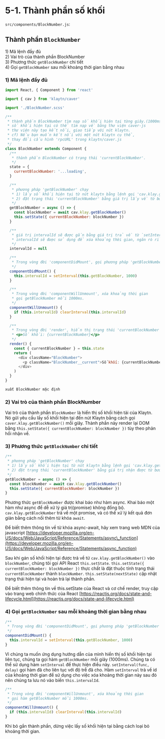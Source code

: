 # 5-1. Thành phần số khối <a id="5-1-blocknumber-component"></a>

`src/components/BlockNumber.js`:

## Thành phần `BlockNumber` <a id="blocknumber-component"></a>

1\) Mã lệnh đầy đủ  
2\) Vai trò của thành phần BlockNumber  
3\) Phương thức `getBlockNumber` chi tiết  
4\) Gọi `getBlockNumber` sau mỗi khoảng thời gian bằng nhau

### 1\) Mã lệnh đầy đủ <a id="1-full-code"></a>

```javascript
import React, { Component } from 'react'

import { cav } from 'klaytn/caver'

import './BlockNumber.scss'

/**
 * thành phần BlockNumber tìm nạp số khối hiện tại từng giây.(1000ms)
 * số khối hiện tại có thể tìm nạp về bằng thư viện caver-js
 * thư viện này tạo kết nối, giao tiếp với nút klaytn.
 * cf) Nếu bạn muốn kết nối với một nút klaytn cụ thể,
 * thay đổi cấu hình 'rpcURL' trong klaytn/caver.js
 */
class BlockNumber extends Component {
  /**
   * thành phần BlockNumber có trạng thái 'currentBlockNumber'.
   */
  state = {
    currentBlockNumber: '...loading',
  }

  /**
   * phương pháp 'getBlockNumber' chạy
   * 1) lấy số khối hiện tại từ nút klaytn bằng lệnh gọi 'cav.klay.getBlockNumber()'
   * 2) đặt trạng thái 'currentBlockNumber' bằng giá trị lấy về từ bước 1).
   */
  getBlockNumber = async () => {
    const blockNumber = await cav.klay.getBlockNumber()
    this.setState({ currentBlockNumber: blockNumber })
  }

  /**
   * giá trị intervalId sẽ được gắn bằng giá trị trả về từ `setInterval`.
   * intervalId sẽ được sử dụng để xóa khoảng thời gian, ngăn rò rỉ bộ nhớ.
   */
  intervalId = null

  /**
   * Trong vòng đời 'componentDidMount', gọi phương pháp 'getBlockNumber' sau mỗi khoảng thời gian bằng nhau.
   */
  componentDidMount() {
    this.intervalId = setInterval(this.getBlockNumber, 1000)
  }

  /**
   * Trong vòng đời 'componentWillUnmount', xóa khoảng thời gian
   * gọi getBlockNumber mỗi 1000ms.
   */
  componentWillUnmount() {
    if (this.intervalId) clearInterval(this.intervalId)
  }

  /**
   * Trong vòng đời 'render', hiển thị trạng thái 'currentBlockNumber' như dưới đây:
   * <p>Số khối: {currentBlockNumber}</p>
   */
  render() {
    const { currentBlockNumber } = this.state
    return (
      <div className="BlockNumber">
        <p className="BlockNumber__current">Số khối: {currentBlockNumber}</p>
      </div>
    )
  }
}

xuất BlockNumber mặc định
```

### 2\) Vai trò của thành phần BlockNumber <a id="2-blocknumber-component-s-role"></a>

Vai trò của thành phần `BlockNumber` là hiển thị số khối hiện tải của Klaytn.  
Nó gửi yêu cầu lấy số khối hiện tại đến nút Klaytn bằng cách gọi `caver.klay.getBlockNumber()` mỗi giây. Thành phần này render lại DOM bằng `this.setState({ currentBlockNumber: blockNumber })` tùy theo phản hồi nhận về.

### 3\) Phương thức `getBlockNumber` chi tiết <a id="3-getblocknumber-method-in-detail"></a>

```javascript
/**
 * phương pháp 'getBlockNumber' chạy
 * 1) lấy số khối hiện tại từ nút klaytn bằng lệnh gọi 'cav.klay.getBlockNumber()'
 * 2) đặt trạng thái 'currentBlockNumber' bằng giá trị nhận được từ bước 1).
 */
getBlockNumber = async () => {
  const blockNumber = await cav.klay.getBlockNumber()
  this.setState({ currentBlockNumber: blockNumber })
}
```

Phương thức `getBlockNumber` được khai báo như hàm async. Khai báo một hàm như async để dễ xử lý giá trị\(promise\) không đồng bộ. `cav.klay.getBlockNumber` trả về một promise, và có thể xử lý kết quả đơn giản bằng cách nối thêm từ khóa `await`.

Để biết thêm thông tin về từ khóa async-await, hãy xem trang web MDN của javascript [https://developer.mozilla.org/en-US/docs/Web/JavaScript/Reference/Statements/async\_function](https://developer.mozilla.org/en-US/docs/Web/JavaScript/Reference/Statements/async_function)

Sau khi gán số khối hiện tại được trả về từ `cav.klay.getBlockNumber()` vào `blockNumber`, chúng tôi gọi API React `this.setState`. `this.setState({ currentBlockNumber: blockNumber })` thực chất là đặt thuộc tính trạng thái `currentBlockNumber` thành `blockNumber`. `this.setState(nextState)` cập nhật trạng thái hiện tại và hoàn trả lại thành phần.

Để biết thêm thông tin về this.setState của React và cơ chế render, truy cập vào trang web chính thức của React [https://reactjs.org/docs/state-and-lifecycle.html](https://reactjs.org/docs/state-and-lifecycle.html)

### 4\) Gọi `getBlockNumber` sau mỗi khoảng thời gian bằng nhau <a id="4-call-getblocknumber-intervally"></a>

```javascript
/**
 * Trong vòng đời 'componentDidMount', gọi phương pháp 'getBlockNumber' sau mỗi khoảng thời gian bằng nhau.
 */
componentDidMount() {
  this.intervalId = setInterval(this.getBlockNumber, 1000)
}
```

Vì chúng ta muốn ứng dụng hướng dẫn của mình hiển thị số khối hiện tại liên tục, chúng ta gọi hàm `getBlockNumber` mỗi giây \(1000ms\). Chúng ta có thể sử dụng hàm `setInterval` để thực hiện điều này. `setInterval(func, delay)` gọi hàm đã cho liên tục với độ trễ đã cho. Hàm `setInterval` trả về id của khoảng thời gian để sử dụng cho việc xóa khoảng thời gian này sau đó nên chúng ta lưu nó vào biến `this.intervalId`.

```javascript
/**
 * Trong vòng đời 'componentWillUnmount', xóa khoảng thời gian
 * gọi hàm getBlockNumber mỗi 1000ms.
 */
componentWillUnmount() {
  if (this.intervalId) clearInterval(this.intervalId)
}
```

Khi bỏ gắn thành phần, dừng việc lấy số khối hiện tại bằng cách loại bỏ khoảng thời gian.

